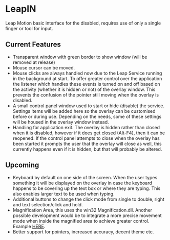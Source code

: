 LeapIN
======

Leap Motion basic interface for the disabled, requires use of only a single finger or tool for input.

Current Features
--

- Transparent window with green border to show window (will be removed at release)
- Mouse cursor can be moved.
- Mouse clicks are always handled now due to the Leap Service running in the background at start. To offer greater control over the application the listener which handles these events is turned on and off based on the activity (whether it is hidden or not) of the overlay window. This prevents the confusion of the pointer still moving when the overlay is disabled.
- A small control panel window used to start or hide (disable) the service. Settings items will be added here so the overlay can be customised before or during use. Depending on the needs, some of these settings will be housed in the overlay window instead.
- Handling for application exit. The overlay is hidden rather than closed when it is disabled, however if it does get closed (Alt-F4), then it can be reopened. If the control panel attempts to close when the overlay has been started it prompts the user that the overlay will close as well, this currently happens even if it is hidden, but that will probably be altered.

Upcoming
--

- Keyboard by default on one side of the screen. When the user types something it will be displayed on the overlay in case the keyboard happens to be covering up the text box or where they are typing. This also enables larger text to be used when typing.
- Additional buttons to change the click mode from single to double, right and text selection/click and hold.
- Magnification Area, this uses the win32 Magnification.dll. Another possible development would be to integrate a more precise movement mode when inside the magnified area to achieve greater control. Example [HERE](http://www.stareat.it/sp.aspx?g=9ce0bbee351b4f5a988b23593ba93e9d).
- Better support for pointers, increased accuracy, decent theme etc.


